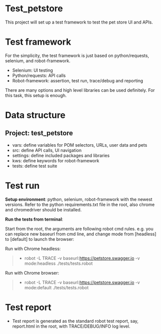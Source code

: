 # Test_petstore
This project will set up a test framework to test the pet store UI and APIs.
# Test framework
For the simplicity, the test framework is just based on python/requests, selenium, and robot-framework.  
- Selenium: UI testing
- Python/requests: API calls
- Robot-framework: assertion, test run, trace/debug and reporting

There are many options and high level libraries can be used definitely. For this task, this setup is enough.

# Data structure
## Project: test_petstore
- vars: define variables for POM selectors, URLs, user data and pets
- src: define API calls, UI navigation
- settings: define included packages and libraries
- kws: define keywords for robot-framework
- tests: define test suite

# Test run
**Setup environment**: python, selenium, robot-framework with the newest versions. Refer to the python requirements.txt file in the root, also chrome and chromedriver should be installed.

**Run the tests from terminal**:

Start from the root, the arguments are following robot cmd rules. e.g. you can replace new baseurl from cmd line, and change mode from [headless] to [default] to launch the browser:

Run with Chrome headless:
>- robot -L TRACE -v baseurl:https://petstore.swagger.io -v mode:headless ./tests/tests.robot

Run with Chrome browser:
>- robot -L TRACE -v baseurl:https://petstore.swagger.io -v mode:default ./tests/tests.robot
>
# Test report
- Test report is generated as the standard robot test report, say, report.html in the root, with TRACE/DEBUG/INFO log level.

